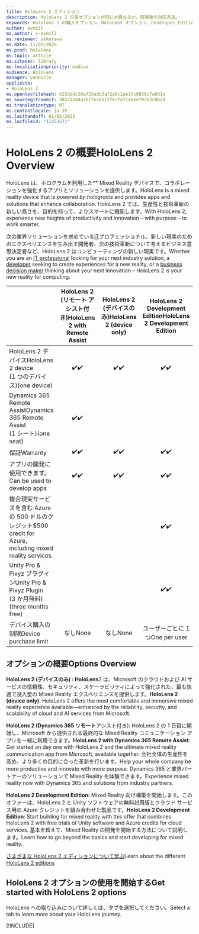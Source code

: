 ```yaml
---
title: HoloLens 2 エディション
description: HoloLens 2 の各オプションが同じか異なるか、取得後の対応方法。
keywords: Hololens 2 の購入オプション、HoloLens オプション、Developer Edition
author: evmill
ms.author: v-evmill
ms.reviewer: sekerawa
ms.date: 11/02/2020
ms.prod: hololens
ms.topic: article
ms.sitesec: library
ms.localizationpriority: medium
audience: HoloLens
manager: yannisle
appliesto:
- HoloLens 2
ms.openlocfilehash: d15dddc36a733adb3af2a0c2ae1fc8859c7a0d1e
ms.sourcegitcommit: 3827d244426ffecb517f6cfa714eeef9363c062d
ms.translationtype: MT
ms.contentlocale: ja-JP
ms.lasthandoff: 01/05/2021
ms.locfileid: "11253571"
---
```

# <span data-ttu-id="0507b-104">HoloLens 2 の概要</span><span class="sxs-lookup"><span data-stu-id="0507b-104">HoloLens 2 Overview</span></span>

<span data-ttu-id="0507b-105">HoloLens は、ホログラムを利用した\*\* Mixed Reality デバイスで、コラボレーションを強化するアプリとソリューションを提供します。</span><span class="sxs-lookup"><span data-stu-id="0507b-105">HoloLens is a mixed reality device that is *powered by holograms* and provides apps and solutions that enhance collaboration.</span></span> <span data-ttu-id="0507b-106">HoloLens 2 では、生産性と技術革新の新しい高さを、目的を持って、よりスマートに機能します。</span><span class="sxs-lookup"><span data-stu-id="0507b-106">With HoloLens 2, experience new heights of productivity and innovation – with purpose – to work smarter.</span></span>

<span data-ttu-id="0507b-107">次の業界ソリューションを求めている[IT](https://www.microsoft.com/hololens/apps)プロフェッショナル、新しい現実のための[](https://www.microsoft.com/hololens/developers)エクスペリエンスを生み出す開発者、次の技術革新について考[](https://www.microsoft.com/hololens/apps)えるビジネス意思決定者など、HoloLens 2 はコンピューティングの新しい現実です。</span><span class="sxs-lookup"><span data-stu-id="0507b-107">Whether you are an [IT professional](https://www.microsoft.com/hololens/apps) looking for your next industry solution, a [developer](https://www.microsoft.com/hololens/developers) seeking to create experiences for a new reality, or a [business decision maker](https://www.microsoft.com/hololens/apps) thinking about your next innovation – HoloLens 2 is your new reality for computing.</span></span> 

|                                                         | <span data-ttu-id="0507b-108">HoloLens 2 (リモート アシスト付き)</span><span class="sxs-lookup"><span data-stu-id="0507b-108">HoloLens 2 with Remote Assist</span></span> | <span data-ttu-id="0507b-109">HoloLens 2 (デバイスのみ)</span><span class="sxs-lookup"><span data-stu-id="0507b-109">HoloLens 2 (device only)</span></span> | <span data-ttu-id="0507b-110">HoloLens 2 Development Edition</span><span class="sxs-lookup"><span data-stu-id="0507b-110">HoloLens 2 Development Edition</span></span> |
|---------------------------------------------------------|:-----------------------------:|:------------------------:|:------------------------------:|
| <span data-ttu-id="0507b-111">HoloLens 2 デバイス</span><span class="sxs-lookup"><span data-stu-id="0507b-111">HoloLens 2 device</span></span> <br><span data-ttu-id="0507b-112">(1 つのデバイス)</span><span class="sxs-lookup"><span data-stu-id="0507b-112">(one device)</span></span>                      |               <span data-ttu-id="0507b-113">✔️</span><span class="sxs-lookup"><span data-stu-id="0507b-113">✔️</span></span>               |             <span data-ttu-id="0507b-114">✔️</span><span class="sxs-lookup"><span data-stu-id="0507b-114">✔️</span></span>            |                <span data-ttu-id="0507b-115">✔️</span><span class="sxs-lookup"><span data-stu-id="0507b-115">✔️</span></span>               |
| <span data-ttu-id="0507b-116">Dynamics 365 Remote Assist</span><span class="sxs-lookup"><span data-stu-id="0507b-116">Dynamics 365 Remote Assist</span></span><br><span data-ttu-id="0507b-117">(1 シート)</span><span class="sxs-lookup"><span data-stu-id="0507b-117">(one seat)</span></span>                |               <span data-ttu-id="0507b-118">✔️</span><span class="sxs-lookup"><span data-stu-id="0507b-118">✔️</span></span>               |                          |                                |
| <span data-ttu-id="0507b-119">保証</span><span class="sxs-lookup"><span data-stu-id="0507b-119">Warranty</span></span>                                                |               <span data-ttu-id="0507b-120">✔️</span><span class="sxs-lookup"><span data-stu-id="0507b-120">✔️</span></span>               |             <span data-ttu-id="0507b-121">✔️</span><span class="sxs-lookup"><span data-stu-id="0507b-121">✔️</span></span>            |                <span data-ttu-id="0507b-122">✔️</span><span class="sxs-lookup"><span data-stu-id="0507b-122">✔️</span></span>               |
| <span data-ttu-id="0507b-123">アプリの開発に使用できます。</span><span class="sxs-lookup"><span data-stu-id="0507b-123">Can be used to develop apps</span></span>                                 |               <span data-ttu-id="0507b-124">✔️</span><span class="sxs-lookup"><span data-stu-id="0507b-124">✔️</span></span>               |             <span data-ttu-id="0507b-125">✔️</span><span class="sxs-lookup"><span data-stu-id="0507b-125">✔️</span></span>            |                <span data-ttu-id="0507b-126">✔️</span><span class="sxs-lookup"><span data-stu-id="0507b-126">✔️</span></span>               |
| <span data-ttu-id="0507b-127">複合現実サービスを含む Azure の 500 ドルのクレジット</span><span class="sxs-lookup"><span data-stu-id="0507b-127">$500 credit for Azure, including mixed reality services</span></span> |                               |                          |                <span data-ttu-id="0507b-128">✔️</span><span class="sxs-lookup"><span data-stu-id="0507b-128">✔️</span></span>               |
| <span data-ttu-id="0507b-129">Unity Pro & Pixyz プラグイン</span><span class="sxs-lookup"><span data-stu-id="0507b-129">Unity Pro & Pixyz Plugin</span></span> <br><span data-ttu-id="0507b-130">(3 か月無料)</span><span class="sxs-lookup"><span data-stu-id="0507b-130">(three months free)</span></span>        |                               |                          |                <span data-ttu-id="0507b-131">✔️</span><span class="sxs-lookup"><span data-stu-id="0507b-131">✔️</span></span>               |
| <span data-ttu-id="0507b-132">デバイス購入の制限</span><span class="sxs-lookup"><span data-stu-id="0507b-132">Device purchase limit</span></span>                                   |              <span data-ttu-id="0507b-133">なし</span><span class="sxs-lookup"><span data-stu-id="0507b-133">None</span></span>             |           <span data-ttu-id="0507b-134">なし</span><span class="sxs-lookup"><span data-stu-id="0507b-134">None</span></span>           |          <span data-ttu-id="0507b-135">ユーザーごとに 1 つ</span><span class="sxs-lookup"><span data-stu-id="0507b-135">One per user</span></span>          |

## <span data-ttu-id="0507b-136">オプションの概要</span><span class="sxs-lookup"><span data-stu-id="0507b-136">Options Overview</span></span>

<span data-ttu-id="0507b-137">**HoloLens 2 (デバイスのみ) : HoloLens**2 は、Microsoft のクラウドおよび AI サービスの信頼性、セキュリティ、スケーラビリティによって強化された、最も快適で没入型の Mixed Reality エクスペリエンスを提供します。</span><span class="sxs-lookup"><span data-stu-id="0507b-137">**HoloLens 2 (device only)**: HoloLens 2 offers the most comfortable and immersive mixed reality experience available—enhanced by the reliability, security, and scalability of cloud and AI services from Microsoft.</span></span>

<span data-ttu-id="0507b-138">**HoloLens 2 (Dynamics 365 リモート**アシスト付き): HoloLens 2 の 1 日目に開始し、Microsoft から提供される最終的な Mixed Reality コミュニケーション アプリを一緒に利用できます。</span><span class="sxs-lookup"><span data-stu-id="0507b-138">**HoloLens 2 with Dynamics 365 Remote Assist**: Get started on day one with HoloLens 2 and the ultimate mixed reality communication app from Microsoft, available together.</span></span> <span data-ttu-id="0507b-139">会社全体の生産性を高め、より多くの目的に合った革新を行います。</span><span class="sxs-lookup"><span data-stu-id="0507b-139">Help your whole company be more productive and innovate with more purpose.</span></span> <span data-ttu-id="0507b-140">Dynamics 365 と業界パートナーのソリューションで Mixed Reality を体験できます。</span><span class="sxs-lookup"><span data-stu-id="0507b-140">Experience mixed reality now with Dynamics 365 and solutions from industry partners.</span></span>

<span data-ttu-id="0507b-141">**HoloLens 2 Development Edition:** Mixed Reality 向け構築を開始します。このオファーは、HoloLens 2 と Unity ソフトウェアの無料試用版とクラウド サービス用の Azure クレジットを組み合わせた製品です。</span><span class="sxs-lookup"><span data-stu-id="0507b-141">**HoloLens 2 Development Edition**: Start building for mixed reality with this offer that combines HoloLens 2 with free trials of Unity software and Azure credits for cloud services.</span></span> <span data-ttu-id="0507b-142">基本を超えて、Mixed Reality の開発を開始する方法について説明します。</span><span class="sxs-lookup"><span data-stu-id="0507b-142">Learn how to go beyond the basics and start developing for mixed reality.</span></span>

<span data-ttu-id="0507b-143">[さまざまな HoloLens 2 エディションについて学ぶ](https://www.microsoft.com/hololens/buy)</span><span class="sxs-lookup"><span data-stu-id="0507b-143">Learn about the different [HoloLens 2 editions](https://www.microsoft.com/hololens/buy)</span></span>

## <span data-ttu-id="0507b-144">HoloLens 2 オプションの使用を開始する</span><span class="sxs-lookup"><span data-stu-id="0507b-144">Get started with HoloLens 2 options</span></span>
<span data-ttu-id="0507b-145">HoloLens への取り込みについて詳しくは、タブを選択してください。</span><span class="sxs-lookup"><span data-stu-id="0507b-145">Select a tab to learn more about your HoloLens journey.</span></span>

[!INCLUDE[](includes/options-overview.md)]